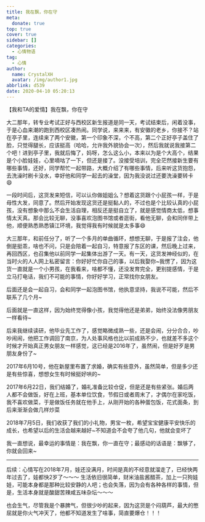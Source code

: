 ```yaml
---
title: 我在飘，你在守
meta:
  donate: true
top: true
cover: true
sidebar: []
categories:
  - 心情物语
tag:
  - 心情
author:
  name: CrystalXH
  avatar: /img/author1.jpg
abbrlink: d539
date: 2020-04-10 05:20:13
---
```


【我和TA的爱情】我在飘，你在守

<!-- more -->

大二那年，转专业考试正好与西校区新生报道是同一天，考试结束后，闲着没事，于是心血来潮的跑到西校区凑热闹。同学说，来来来，有安徽的老乡，你接不？站在亭子里，连续来了两个安徽，第一个印象不深，个不高，第二个正好亭子盖住了脸，只觉得腿长，应该挺高（哈哈，允许我外貌协会一次），然后我就说我接第二个吧！进到亭子里，我就后悔了，妈呀，怎么这么小，本来以为是个大高个，结果是个小脸娃娃，心里嘀咕了一下，但还是接了。没接受培训，完全茫然接新生要有哪些事情，还好，同学帮忙一起带路，大概介绍了有哪些事情，后来听这货抱怨，去洗澡时刷卡没水，幸好他和同学一起去的澡堂，因为我没说过还要洗澡要转卡😄

一段时间后，这货发来短信，可以认你做姐姐么？想着这货跟个小屁孩一样，于是母性大发，同意了。然后开始发现这货还是挺黏人的，不过也是个比较认真的小屁孩，没有想象中那么不会生活自理，相反还是挺自立了，就是感觉情商太低，想事情太天真。那会比较无聊，没事喜欢泡图书馆或者逛街，看他无聊，会和同伴带上他，顺便熟悉熟悉镇江环境，我觉得我有时候就是太多事😄

大三那年，和前任分了，听了一个多月的单曲循环，想想无聊，于是报了注会，他倒是挺乖，啥也不问，只是会陪着一起自习，特意报了东区的课，然后晚上过来，再回西区，也召集他以前同学一起集体出游了一天。有一天，这货发神经似的，在当时火的人人网上私密留言：你好好忙你自己的事，以后我娶你~我愣了，因为这货一直就是一个小男孩，在我看来，啥都不懂，还没发育完全，更别提感情，于是立马打电话，我们不可能的事情，你好好学习，正常找你女朋友。

后面还是会一起自习，会和同学一起泡图书馆，他执意坚持，我说不可能，然后不联系了几个月~

后面就是一直这样，因为始终觉得像小孩，我觉得他还是弟弟，始终没法像男朋友一样看待~

后来我继续读研，他毕业先工作了，感觉略微成熟一些，还是会闹，分分合合，吵吵闹闹，他把工作调回了南京，为人处事风格也比以前成熟不少，也就差不多这个时候才开始真正男女朋友一样感觉，这已经是2016年了，虽然闹，但是好歹是男朋友身份了~

2017年6月10号，他在新屋里布置了求婚，确实有些意外，虽然简单，但是多少还是有些惊喜，想想女生有时候挺好哄的~

2017年6月22日，我们结婚了，婚礼准备比较仓促，但是还是有些紧张。婚后两人都不会做饭，好在上班，基本单位饮食，节假日或者周末了，才偶尔在家吃饭，我不喜欢做菜，于是做饭任务就在他手上，从刚开始的各种蛋包饭，花式面条，到后来渐渐会做几样炒菜

2018年7月5日，我们收获了我们的小礼物，男宝一枚，希望宝宝健康平安快乐的成长，也希望以后的生活会越来越好~不知道会不会夸了他几句，他就会变坏了

我一直想说，最幸运的事情是：我在飘，你一直在守；最感动的话语是：飘够了，你就会回来~

---

后续：心情写在2018年7月，娃还没满月，时间是真的不经意就溜走了，已经快两年过去了，娃都快2岁了～～～
生活依旧很简单，财米油盐酱醋茶，加上一只狗娃娃，可能本身都是那种比较安静的人吧；也会失落，因为会有各种各样的事情，但是，生活本身就是酸甜苦辣咸五味杂坛～～～

也会生气，尽管我是个暴脾气，但很少吵的起来，因为这货是个闷葫芦，最大的憋屈就是你火气冲天了，他都不知道发生了啥事，简直要爆仓！！！
